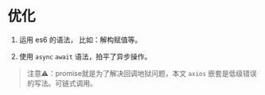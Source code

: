 # 优化

1. 运用 es6 的语法， 比如：解构赋值等。

2. 使用 `async` `await` 语法，拍平了异步操作。

> 注意⚠️：promise就是为了解决回调地狱问题，本文 `axios` 嵌套是低级错误的写法。可链式调用。
